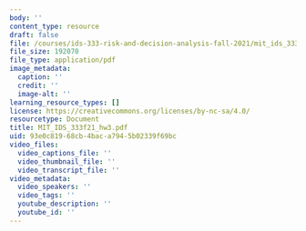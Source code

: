 ```yaml
---
body: ''
content_type: resource
draft: false
file: /courses/ids-333-risk-and-decision-analysis-fall-2021/mit_ids_333f21_hw3.pdf
file_size: 192070
file_type: application/pdf
image_metadata:
  caption: ''
  credit: ''
  image-alt: ''
learning_resource_types: []
license: https://creativecommons.org/licenses/by-nc-sa/4.0/
resourcetype: Document
title: MIT_IDS_333f21_hw3.pdf
uid: 93e0c819-68cb-4bac-a794-5b02339f69bc
video_files:
  video_captions_file: ''
  video_thumbnail_file: ''
  video_transcript_file: ''
video_metadata:
  video_speakers: ''
  video_tags: ''
  youtube_description: ''
  youtube_id: ''
---
```

